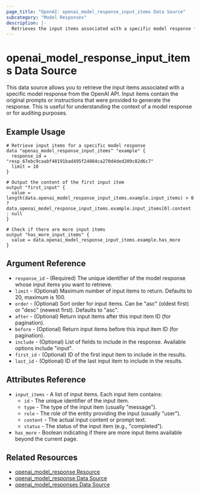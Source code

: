 ```yaml
---
page_title: "OpenAI: openai_model_response_input_items Data Source"
subcategory: "Model Responses"
description: |-
  Retrieves the input items associated with a specific model response from the OpenAI API.
---
```


# openai_model_response_input_items Data Source

This data source allows you to retrieve the input items associated with a specific model response from the OpenAI API. Input items contain the original prompts or instructions that were provided to generate the response. This is useful for understanding the context of a model response or for auditing purposes.

## Example Usage

```hcl
# Retrieve input items for a specific model response
data "openai_model_response_input_items" "example" {
  response_id = "resp_67ebc9caabf48191bad495f24084ca270d4ded209c82d6c7"
  limit = 10
}

# Output the content of the first input item
output "first_input" {
  value = length(data.openai_model_response_input_items.example.input_items) > 0 ? data.openai_model_response_input_items.example.input_items[0].content : null
}

# Check if there are more input items
output "has_more_input_items" {
  value = data.openai_model_response_input_items.example.has_more
}
```

## Argument Reference

* `response_id` - (Required) The unique identifier of the model response whose input items you want to retrieve.
* `limit` - (Optional) Maximum number of input items to return. Defaults to 20, maximum is 100.
* `order` - (Optional) Sort order for input items. Can be "asc" (oldest first) or "desc" (newest first). Defaults to "asc".
* `after` - (Optional) Return input items after this input item ID (for pagination).
* `before` - (Optional) Return input items before this input item ID (for pagination).
* `include` - (Optional) List of fields to include in the response. Available options include "input".
* `first_id` - (Optional) ID of the first input item to include in the results.
* `last_id` - (Optional) ID of the last input item to include in the results.

## Attributes Reference

* `input_items` - A list of input items. Each input item contains:
  * `id` - The unique identifier of the input item.
  * `type` - The type of the input item (usually "message").
  * `role` - The role of the entity providing the input (usually "user").
  * `content` - The actual input content or prompt text.
  * `status` - The status of the input item (e.g., "completed").
* `has_more` - Boolean indicating if there are more input items available beyond the current page.

## Related Resources

* [openai_model_response Resource](../resources/model_response)
* [openai_model_response Data Source](./model_response)
* [openai_model_responses Data Source](./model_responses) 